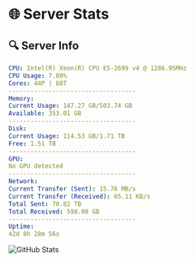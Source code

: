 # 🌐 Server Stats
## 🔍 Server Info
```yaml
CPU: Intel(R) Xeon(R) CPU E5-2699 v4 @ 1286.95MHz
CPU Usage: 7.00%
Cores: 44P | 88T
-----------------------------------
Memory:
Current Usage: 147.27 GB/503.74 GB
Available: 353.01 GB
-----------------------------------
Disk:
Current Usage: 114.53 GB/1.71 TB
Free: 1.51 TB
-----------------------------------
GPU:
No GPU detected
-----------------------------------
Network:
Current Transfer (Sent): 15.76 MB/s
Current Transfer (Received): 65.11 KB/s
Total Sent: 70.82 TB
Total Received: 598.08 GB
-----------------------------------
Uptime:
42d 8h 28m 56s
```
![GitHub Stats](https://img.shields.io/badge/Updated-2025-04-19_05:51:45-blue)